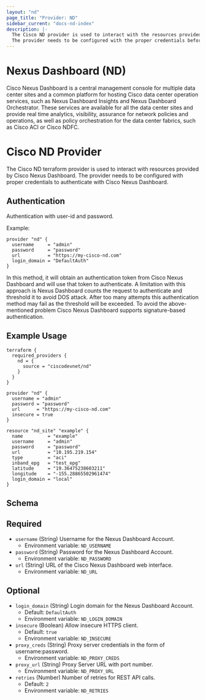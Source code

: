 ```yaml
---
layout: "nd"
page_title: "Provider: ND"
sidebar_current: "docs-nd-index"
description: |-
  The Cisco ND provider is used to interact with the resources provided by Cisco Nexus Dashboard.
  The provider needs to be configured with the proper credentials before it can be used.
---
```


# Nexus Dashboard (ND)

Cisco Nexus Dashboard is a central management console for multiple data center sites and a common platform for hosting Cisco data center operation services, such as Nexus Dashboard Insights and Nexus Dashboard Orchestrator. These services are available for all the data center sites and provide real time analytics, visibility, assurance for network policies and operations, as well as policy orchestration for the data center fabrics, such as Cisco ACI or Cisco NDFC.

# Cisco ND Provider

The Cisco ND terraform provider is used to interact with resources provided by Cisco Nexus Dashboard. The provider needs to be configured with proper credentials to authenticate with Cisco Nexus Dashboard.

## Authentication

Authentication with user-id and password.
 
Example:

```hcl
provider "nd" {
  username     = "admin"
  password     = "password"
  url          = "https://my-cisco-nd.com"
  login_domain = "DefaultAuth"
}
```

In this method, it will obtain an authentication token from Cisco Nexus Dashboard and will use that token to authenticate. A limitation with this approach is Nexus Dashboard counts the request to authenticate and threshold it to avoid DOS attack. After too many attempts this authentication method may fail as the threshold will be exceeded. To avoid the above-mentioned problem Cisco Nexus Dashboard supports signature-based authentication.

## Example Usage

```hcl
terraform {
  required_providers {
    nd = {
      source = "ciscodevnet/nd"
    }
  }
}

provider "nd" {
  username = "admin"
  password = "password"
  url      = "https://my-cisco-nd.com"
  insecure = true
}

resource "nd_site" "example" {
  name         = "example"
  username     = "admin"
  password     = "password"
  url          = "10.195.219.154"
  type         = "aci"
  inband_epg   = "test_epg"
  latitude     = "19.36475238603211"
  longitude    = "-155.28865502961474"
  login_domain = "local"
}
```

## Schema

## Required

- `username` (String) Username for the Nexus Dashboard Account.
  - Environment variable: `ND_USERNAME`
- `password` (String) Password for the Nexus Dashboard Account.
  - Environment variable: `ND_PASSWORD`
- `url` (String) URL of the Cisco Nexus Dashboard web interface.
  - Environment variable: `ND_URL`

## Optional

- `login_domain` (String) Login domain for the Nexus Dashboard Account.
  - Default: `DefaultAuth`
  - Environment variable: `ND_LOGIN_DOMAIN`
- `insecure` (Boolean) Allow insecure HTTPS client.
  - Default: `true`
  - Environment variable: `ND_INSECURE`
- `proxy_creds` (String) Proxy server credentials in the form of username:password.
  - Environment variable: `ND_PROXY_CREDS`
- `proxy_url` (String) Proxy Server URL with port number.
  - Environment variable: `ND_PROXY_URL`
- `retries` (Number) Number of retries for REST API calls.
  - Default: `2`
  - Environment variable: `ND_RETRIES`
